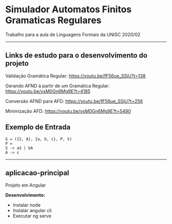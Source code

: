 # Simulador Automatos Finitos Gramaticas Regulares

Trabalho para a aula de Linguagens Formais da UNISC 2020/02

---

## Links de estudo para o desenvolvimento do projeto

Validação Gramática Regular: https://youtu.be/fF56ue_SSjU?t=138

Gerando AFND à partir de um Gramática Regular: https://youtu.be/ysM0Gn6Mg9E?t=4185

Conversão AFND para AFD: https://youtu.be/fF56ue_SSjU?t=256

Minimização AFD: https://youtu.be/ysM0Gn6Mg9E?t=5490

## Exemplo de Entrada
```
G = ({S, A}, {a, b, c}, P, S)
P =
S -> aS | bA
A -> c
```

---

## aplicacao-principal

Projeto em Angular

**Desenvolvimento:**

* Instalar node
* Instalar angular cli
* Executar ng serve